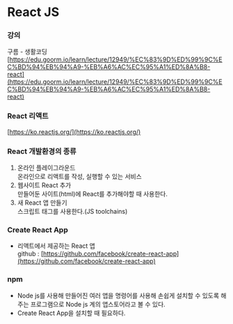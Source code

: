 # React JS

### 강의

구름 - 생활코딩[https://edu.goorm.io/learn/lecture/12949/%EC%83%9D%ED%99%9C%EC%BD%94%EB%94%A9-%EB%A6%AC%EC%95%A1%ED%8A%B8-react](https://edu.goorm.io/learn/lecture/12949/%EC%83%9D%ED%99%9C%EC%BD%94%EB%94%A9-%EB%A6%AC%EC%95%A1%ED%8A%B8-react)

### React 리액트

[https://ko.reactjs.org/](https://ko.reactjs.org/)

### React 개발환경의 종류

1. 온라인 플레이그라운드\
   온라인으로 리액트를 작성, 실행할 수 있는 서비스
2. 웹사이트 React 추가\
   만들어둔 사이트(html)에 React를 추가해야할 때 사용한다.
3. 새 React 앱 만들기\
   스크립트 태그를 사용한다.(JS toolchains)

### Create React App

* 리액트에서 제공하는 React 앱\
  github : [https://github.com/facebook/create-react-app](https://github.com/facebook/create-react-app)

### npm

* Node js를 사용해 만들어진 여러 앱을 명령어를 사용해 손쉽게 설치할 수 있도록 해주는 프로그램으로 Node js 계의 앱스토어라고 볼 수 있다.
* Create React App을 설치할 때 필요하다.
